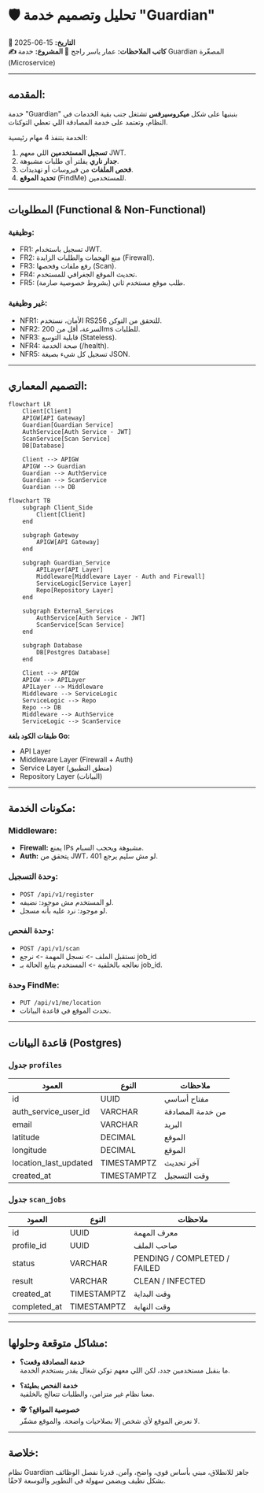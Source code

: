 
# 🛡️ تحليل وتصميم خدمة "Guardian"

**📅 التاريخ:** 15-06-2025  
**✍️ كاتب الملاحظات:** عمار ياسر راجح
**📂 المشروع:** خدمة Guardian المصغّرة (Microservice)

---

##  المقدمه:

خدمة "Guardian" بنبنيها على شكل **ميكروسيرفس** تشتغل جنب بقية الخدمات في النظام، وتعتمد على خدمة المصادقة اللي تعطي التوكنات.  

الخدمة بتنفذ 4 مهام رئيسية:

1. **تسجيل المستخدمين** اللي معهم JWT.  
2. **جدار ناري** يفلتر أي طلبات مشبوهة.  
3. **فحص الملفات** من فيروسات أو تهديدات.  
4. **تحديد الموقع** (FindMe) للمستخدمين.

---

##  المطلوبات (Functional & Non-Functional)

###  وظيفية:

- FR1: تسجيل باستخدام JWT.  
- FR2: منع الهجمات والطلبات الزايدة (Firewall).  
- FR3: رفع ملفات وفحصها (Scan).  
- FR4: تحديث الموقع الجغرافي للمستخدم.  
- FR5: طلب موقع مستخدم ثاني (بشروط خصوصية صارمة).

###  غير وظيفية:

- NFR1: الأمان، نستخدم RS256 للتحقق من التوكن.  
- NFR2: السرعة، أقل من 200ms للطلبات.  
- NFR3: قابلية التوسع (Stateless).  
- NFR4: صحة الخدمة (/health).  
- NFR5: تسجيل كل شيء بصيغة JSON.

---

##  التصميم المعماري:

```mermaid
flowchart LR
    Client[Client]
    APIGW[API Gateway]
    Guardian[Guardian Service]
    AuthService[Auth Service - JWT]
    ScanService[Scan Service]
    DB[Database]

    Client --> APIGW
    APIGW --> Guardian
    Guardian --> AuthService
    Guardian --> ScanService
    Guardian --> DB

```



```mermaid
flowchart TB
    subgraph Client_Side
        Client[Client]
    end

    subgraph Gateway
        APIGW[API Gateway]
    end

    subgraph Guardian_Service
        APILayer[API Layer]
        Middleware[Middleware Layer - Auth and Firewall]
        ServiceLogic[Service Layer]
        Repo[Repository Layer]
    end

    subgraph External_Services
        AuthService[Auth Service - JWT]
        ScanService[Scan Service]
    end

    subgraph Database
        DB[Postgres Database]
    end

    Client --> APIGW
    APIGW --> APILayer
    APILayer --> Middleware
    Middleware --> ServiceLogic
    ServiceLogic --> Repo
    Repo --> DB
    Middleware --> AuthService
    ServiceLogic --> ScanService

```



**طبقات الكود بلغة Go:**

- API Layer  
- Middleware Layer (Firewall + Auth)  
- Service Layer (منطق التطبيق)  
- Repository Layer (البيانات)

---

##  مكونات الخدمة:

###  Middleware:

- **Firewall:** يمنع IPs مشبوهة ويحجب السبام.  
- **Auth:** يتحقق من JWT، لو مش سليم يرجع 401.

###  وحدة التسجيل:

- `POST /api/v1/register`  
- لو المستخدم مش موجود: نضيفه.  
- لو موجود: نرد عليه بأنه مسجل.

###  وحدة الفحص:

- `POST /api/v1/scan`  
- نستقبل الملف -> نسجل المهمة -> نرجع job_id  
- نعالجه بالخلفية -> المستخدم يتابع الحالة بـ job_id.

###  وحدة FindMe:

- `PUT /api/v1/me/location`  
- نحدث الموقع في قاعدة البيانات.

---

##  قاعدة البيانات (Postgres)

### جدول `profiles`

| العمود | النوع | ملاحظات |
|-------|-------|---------|
| id | UUID | مفتاح أساسي |
| auth_service_user_id | VARCHAR | من خدمة المصادقة |
| email | VARCHAR | البريد |
| latitude | DECIMAL | الموقع |
| longitude | DECIMAL | الموقع |
| location_last_updated | TIMESTAMPTZ | آخر تحديث |
| created_at | TIMESTAMPTZ | وقت التسجيل |

### جدول `scan_jobs`

| العمود | النوع | ملاحظات |
|--------|--------|---------|
| id | UUID | معرف المهمة |
| profile_id | UUID | صاحب الملف |
| status | VARCHAR | PENDING / COMPLETED / FAILED |
| result | VARCHAR | CLEAN / INFECTED |
| created_at | TIMESTAMPTZ | وقت البداية |
| completed_at | TIMESTAMPTZ | وقت النهاية |

---

##  مشاكل متوقعة وحلولها:

-  **خدمة المصادقة وقعت؟**  
  ما بنقبل مستخدمين جدد، لكن اللي معهم توكن شغال يقدر يستخدم الخدمة.

-  **خدمة الفحص بطيئة؟**  
  معنا نظام غير متزامن، والطلبات تتعالج بالخلفية.

- 🕵 **خصوصية المواقع؟**  
  لا نعرض الموقع لأي شخص إلا بصلاحيات واضحة. والموقع مشفّر.

---

##  خلاصة:

نظام Guardian جاهز للانطلاق، مبني بأساس قوي، واضح، وآمن. قدرنا نفصل الوظائف بشكل نظيف ويضمن سهولة في التطوير والتوسعة لاحقًا.
